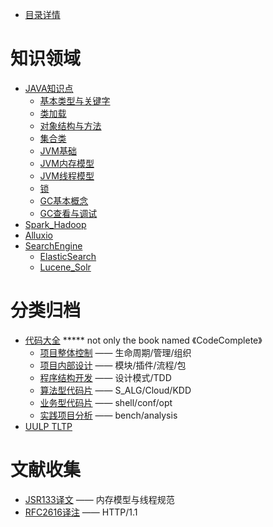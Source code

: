 * [目录详情](SUMMARY.md)

# 知识领域
* [JAVA知识点](lang/javaBasic.md)
   * [基本类型与关键字](lang/javaBasic/typeKeywords.md)
   * [类加载](lang/javaBasic/clazzLoader.md)
   * [对象结构与方法](lang/javaBasic/inObjects.md)
   * [集合类](lang/javaBasic/collections.md)
   * [JVM基础](lang/javaBasic/JVMStartup.md)
   * [JVM内存模型](lang/javaBasic/JVM_RAM.md)
   * [JVM线程模型](lang/javaBasic/JVM_Thread.md)
   * [锁](lang/javaBasic/locker.md)
   * [GC基本概念](lang/javaBasic/JVM_GC.md)
   * [GC查看与调试](lang/javaBasic/JVM_GC.md)
* [Spark_Hadoop](cloud/Spark_Hadoop.md)
* [Alluxio](cloud/Alluxio.md)
* [SearchEngine](SE/all.md)
    * [ElasticSearch](SE/ElastisSearch.md)
    * [Lucene_Solr](SE/LuceneSlor.md)
  
# 分类归档
* [代码大全](codecomplete/KeyContent.md)   ***** not only the book named 《CodeComplete》
    * [项目整体控制](codecomplete/s1.md) —— 生命周期/管理/组织
    * [项目内部设计](codecomplete/s2.md) —— 模块/插件/流程/包
    * [程序结构开发](codecomplete/s3.md) —— 设计模式/TDD
    * [算法型代码片](codecomplete/s4.md) —— S_ALG/Cloud/KDD
    * [业务型代码片](codecomplete/s5.md) —— shell/conf/opt
    * [实践项目分析](codecomplete/s6.md) —— bench/analysis
* [UULP TLTP](Linux/linux.md)    
    
# 文献收集
* [JSR133译文](doc/jsr133.md) —— 内存模型与线程规范
* [RFC2616译注](doc/rfc2616.md) —— HTTP/1.1